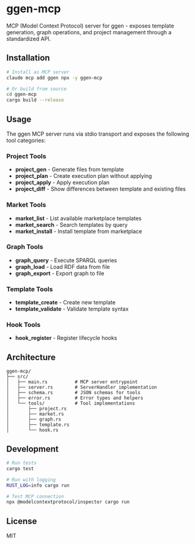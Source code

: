 # ggen-mcp

MCP (Model Context Protocol) server for ggen - exposes template generation, graph operations, and project management through a standardized API.

## Installation

```bash
# Install as MCP server
claude mcp add ggen npx -y ggen-mcp

# Or build from source
cd ggen-mcp
cargo build --release
```

## Usage

The ggen MCP server runs via stdio transport and exposes the following tool categories:

### Project Tools

- **project_gen** - Generate files from template
- **project_plan** - Create execution plan without applying
- **project_apply** - Apply execution plan
- **project_diff** - Show differences between template and existing files

### Market Tools

- **market_list** - List available marketplace templates
- **market_search** - Search templates by query
- **market_install** - Install template from marketplace

### Graph Tools

- **graph_query** - Execute SPARQL queries
- **graph_load** - Load RDF data from file
- **graph_export** - Export graph to file

### Template Tools

- **template_create** - Create new template
- **template_validate** - Validate template syntax

### Hook Tools

- **hook_register** - Register lifecycle hooks

## Architecture

```
ggen-mcp/
├── src/
│   ├── main.rs          # MCP server entrypoint
│   ├── server.rs        # ServerHandler implementation
│   ├── schema.rs        # JSON schemas for tools
│   ├── error.rs         # Error types and helpers
│   └── tools/           # Tool implementations
│       ├── project.rs
│       ├── market.rs
│       ├── graph.rs
│       ├── template.rs
│       └── hook.rs
```

## Development

```bash
# Run tests
cargo test

# Run with logging
RUST_LOG=info cargo run

# Test MCP connection
npx @modelcontextprotocol/inspector cargo run
```

## License

MIT
